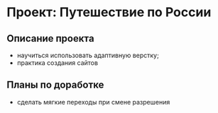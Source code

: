 # Проект: Путешествие по России

## Описание проекта

* научиться использовать адаптивную верстку;
* практика создания сайтов

## Планы по доработке

* сделать мягкие переходы при смене разрешения

